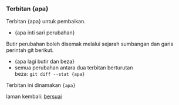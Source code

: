 ---
---

### Terbitan {apa}

Terbitan {apa} untuk pembaikan.

- {apa inti sari perubahan}

Butir perubahan boleh disemak melalui sejarah sumbangan
dan garis perintah git berikut.

- {apa lagi butir dan beza}  
- semua perubahan antara dua terbitan berturutan  
beza: `git diff --stat {apa}`

Terbitan ini dinamakan `{apa}`

laman kembali: [bersuai][0]

  [0]: ../bersuai.md
